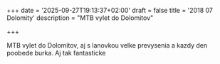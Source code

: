 +++
date = '2025-09-27T19:13:37+02:00'
draft = false
title = '2018 07 Dolomity'
description = "MTB vylet do Dolomitov"

+++

MTB vylet do Dolomitov, aj s lanovkou velke prevysenia a kazdy den poobede burka. Aj tak fantasticke

